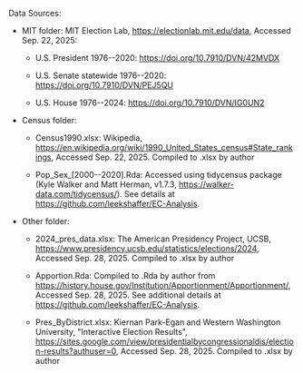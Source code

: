 Data Sources:

-   MIT folder: MIT Election Lab, <https://electionlab.mit.edu/data>, Accessed Sep. 22, 2025:

    -   U.S. President 1976--2020: <https://doi.org/10.7910/DVN/42MVDX>

    -   U.S. Senate statewide 1976--2020: <https://doi.org/10.7910/DVN/PEJ5QU>

    -   U.S. House 1976--2024: <https://doi.org/10.7910/DVN/IG0UN2>

-   Census folder:

    -   Census1990.xlsx: Wikipedia, <https://en.wikipedia.org/wiki/1990_United_States_census#State_rankings>, Accessed Sep. 22, 2025. Compiled to .xlsx by author

    -   Pop_Sex\_[2000--2020].Rda: Accessed using tidycensus package (Kyle Walker and Matt Herman, v1.7.3, <https://walker-data.com/tidycensus/>). See details at <https://github.com/leekshaffer/EC-Analysis>.

-   Other folder:

    -   2024_pres_data.xlsx: The American Presidency Project, UCSB, <https://www.presidency.ucsb.edu/statistics/elections/2024>, Accessed Sep. 28, 2025. Compiled to .xlsx by author

    -   Apportion.Rda: Compiled to .Rda by author from <https://history.house.gov/Institution/Apportionment/Apportionment/>, Accessed Sep. 28, 2025. See additional details at <https://github.com/leekshaffer/EC-Analysis>.

    -   Pres_ByDistrict.xlsx: Kiernan Park-Egan and Western Washington University, "Interactive Election Results", <https://sites.google.com/view/presidentialbycongressionaldis/election-results?authuser=0>, Accessed Sep. 28, 2025. Compiled to .xlsx by author
